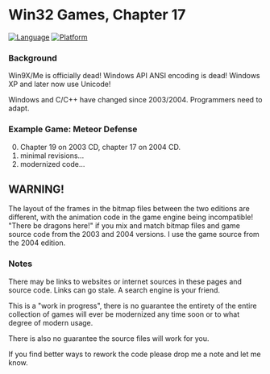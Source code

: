 # Win32 Games, Chapter 17

[![Language](https://img.shields.io/badge/Language%20-C++-blue.svg)](https://github.com/GeorgePimpleton/Win32-games/)
[![Platform](https://img.shields.io/badge/Platform%20-Win32-blue.svg)](https://github.com/GeorgePimpleton/Win32-games/)

### Background

Win9X/Me is officially dead!  Windows API ANSI encoding is dead!  Windows XP and later now use Unicode!

Windows and C/C++ have changed since 2003/2004.  Programmers need to adapt.

### Example Game: Meteor Defense

0. Chapter 19 on 2003 CD, chapter 17 on 2004 CD.
1. minimal revisions...
2. modernized code...

## WARNING!

The layout of the frames in the bitmap files between the two editions are different, with the animation code in the game engine being incompatible!  "There be dragons here!" if you mix and match bitmap files and game source code from the 2003 and 2004 versions.  I use the game source from the 2004 edition.

### Notes

There may be links to websites or internet sources in these pages and source code. Links can go stale. A search engine is your friend.

This is a "work in progress", there is no guarantee the entirety of the entire collection of games will ever be modernized any time soon or to what degree of modern usage.

There is also no guarantee the source files will work for you.

If you find better ways to rework the code please drop me a note and let me know.
